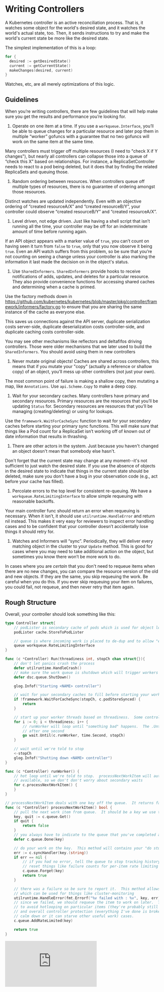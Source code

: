 # Writing Controllers

A Kubernetes controller is an active reconciliation process. That is, it watches some object for the world's desired
state, and it watches the world's actual state, too. Then, it sends instructions to try and make the world's current
state be more like the desired state.

The simplest implementation of this is a loop:

```go
for {
  desired := getDesiredState()
  current := getCurrentState()
  makeChanges(desired, current)
}
```

Watches, etc, are all merely optimizations of this logic.

## Guidelines

When you’re writing controllers, there are few guidelines that will help make sure you get the results and performance
you’re looking for.

1. Operate on one item at a time.  If you use a `workqueue.Interface`, you’ll be able to queue changes for a
 particular resource and later pop them in multiple “worker” gofuncs with a guarantee that no two gofuncs will
 work on the same item at the same time.

 Many controllers must trigger off multiple resources (I need to "check X if Y changes"), but nearly all controllers
 can collapse those into a queue of “check this X” based on relationships.  For instance, a ReplicaSetController needs
 to react to a pod being deleted, but it does that by finding the related ReplicaSets and queuing those.


1. Random ordering between resources. When controllers queue off multiple types of resources, there is no guarantee
 of ordering amongst those resources.

 Distinct watches are updated independently.  Even with an objective ordering of “created resourceA/X” and “created
 resourceB/Y”, your controller could observe “created resourceB/Y” and “created resourceA/X”.


1. Level driven, not edge driven.  Just like having a shell script that isn’t running all the time, your controller
 may be off for an indeterminate amount of time before running again.

 If an API object appears with a marker value of `true`, you can’t count on having seen it turn from `false` to `true`,
 only that you now observe it being `true`.  Even an API watch suffers from this problem, so be sure that you’re not
 counting on seeing a change unless your controller is also marking the information it last made the decision on in
 the object's status.


1. Use `SharedInformers`.  `SharedInformers` provide hooks to receive notifications of adds, updates, and deletes for
 a particular resource.  They also provide convenience functions for accessing shared caches and determining when a
 cache is primed.

 Use the factory methods down in https://github.com/kubernetes/kubernetes/blob/master/pkg/controller/framework/informers/factory.go
 to ensure that you are sharing the same instance of the cache as everyone else.

 This saves us connections against the API server, duplicate serialization costs server-side, duplicate deserialization
 costs controller-side, and duplicate caching costs controller-side.

 You may see other mechanisms like reflectors and deltafifos driving controllers.  Those were older mechanisms that we
 later used to build the `SharedInformers`.  You should avoid using them in new controllers


1. Never mutate original objects!  Caches are shared across controllers, this means that if you mutate your "copy"
 (actually a reference or shallow copy) of an object, you’ll mess up other controllers (not just your own).

 The most common point of failure is making a shallow copy, then mutating a map, like `Annotations`.  Use
 `api.Scheme.Copy` to make a deep copy.


1. Wait for your secondary caches.  Many controllers have primary and secondary resources.  Primary resources are the
 resources that you’ll be updating `Status` for.  Secondary resources are resources that you’ll be managing
 (creating/deleting) or using for lookups.

 Use the `framework.WaitForCacheSync` function to wait for your secondary caches before starting your primary sync
 functions.  This will make sure that things like a Pod count for a ReplicaSet isn’t working off of known out of date
 information that results in thrashing.


1. There are other actors in the system.  Just because you haven't changed an object doesn't mean that somebody else
 hasn't.

 Don't forget that the current state may change at any moment--it's not sufficient to just watch the desired state.
 If you use the absence of objects in the desired state to indicate that things in the current state should be deleted,
 make sure you don't have a bug in your observation code (e.g., act before your cache has filled).


1. Percolate errors to the top level for consistent re-queuing.  We have a  `workqueue.RateLimitingInterface` to allow
 simple requeuing with reasonable backoffs.

 Your main controller func should return an error when requeuing is necessary.  When it isn’t, it should use
 `utilruntime.HandleError` and return nil instead.  This makes it very easy for reviewers to inspect error handling
 cases and to be confident that your controller doesn’t accidentally lose things it should retry for.


1. Watches and Informers will “sync”.  Periodically, they will deliver every matching object in the cluster to your
 `Update` method.  This is good for cases where you may need to take additional action on the object, but sometimes you
 know there won’t be more work to do.

 In cases where you are *certain* that you don't need to requeue items when there are no new changes, you can compare the
 resource version of the old and new objects.  If they are the same, you skip requeuing the work.  Be careful when you
 do this.  If you ever skip requeuing your item on failures, you could fail, not requeue, and then never retry that
 item again.


## Rough Structure

Overall, your controller should look something like this:

```go
type Controller struct{
	// podLister is secondary cache of pods which is used for object lookups
    podLister cache.StoreToPodLister

    // queue is where incoming work is placed to de-dup and to allow "easy" rate limited requeues on errors
    queue workqueue.RateLimitingInterface
}

func (c *Controller) Run(threadiness int, stopCh chan struct{}){
	// don't let panics crash the process
	defer utilruntime.HandleCrash()
	// make sure the work queue is shutdown which will trigger workers to end
	defer dsc.queue.ShutDown()

	glog.Infof("Starting <NAME> controller")

	// wait for your secondary caches to fill before starting your work
	if !framework.WaitForCacheSync(stopCh, c.podStoreSynced) {
		return
	}

	// start up your worker threads based on threadiness.  Some controllers have multiple kinds of workers
	for i := 0; i < threadiness; i++ {
		// runWorker will loop until "something bad" happens.  The .Until will then rekick the worker
		// after one second
		go wait.Until(c.runWorker, time.Second, stopCh)
	}

	// wait until we're told to stop
	<-stopCh
	glog.Infof("Shutting down <NAME> controller")
}

func (c *Controller) runWorker() {
	// hot loop until we're told to stop.  processNextWorkItem will automatically wait until there's work
	// available, so we don't don't worry about secondary waits
	for c.processNextWorkItem() {
	}
}

// processNextWorkItem deals with one key off the queue.  It returns false when it's time to quit.
func (c *Controller) processNextWorkItem() bool {
	// pull the next work item from queue.  It should be a key we use to lookup something in a cache
	key, quit := c.queue.Get()
	if quit {
		return false
	}
	// you always have to indicate to the queue that you've completed a piece of work
	defer c.queue.Done(key)

	// do your work on the key.  This method will contains your "do stuff" logic"
	err := c.syncHandler(key.(string))
	if err == nil {
		// if you had no error, tell the queue to stop tracking history for your key.  This will
		// reset things like failure counts for per-item rate limiting
		c.queue.Forget(key)
		return true
	}

	// there was a failure so be sure to report it.  This method allows for pluggable error handling
	// which can be used for things like cluster-monitoring
	utilruntime.HandleError(fmt.Errorf("%v failed with : %v", key, err))
	// since we failed, we should requeue the item to work on later.  This method will add a backoff
	// to avoid hotlooping on particular items (they're probably still not going to work right away)
	// and overall controller protection (everything I've done is broken, this controller needs to 
	// calm down or it can starve other useful work) cases.
	c.queue.AddRateLimited(key)

	return true
}

```


<!-- BEGIN MUNGE: GENERATED_ANALYTICS -->
[![Analytics](https://kubernetes-site.appspot.com/UA-36037335-10/GitHub/docs/devel/controllers.md?pixel)]()
<!-- END MUNGE: GENERATED_ANALYTICS -->
